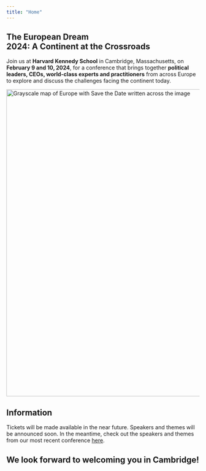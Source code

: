 ```yaml
---
title: "Home"
---
```


## <span class='frontline-europe'>The European Dream</span><br>2024: A Continent at the Crossroads

Join us at **Harvard Kennedy School** in Cambridge, Massachusetts, on **February 9 and 10, 2024**, for a conference that brings together **political leaders, CEOs, world-class experts and practitioners** from across Europe to explore and discuss the challenges facing the continent today.

<img src="save-the-date-no-logo.png" alt="Grayscale map of Europe with Save the Date written across the image" width="800" class="map">

## Information

Tickets will be made available in the near future. Speakers and themes will be announced soon. In the meantime, check out the speakers and themes from our most recent conference <a href='/2023-homepage' class="2023-conferenece">here</a>.

## We look forward to welcoming you in Cambridge!
